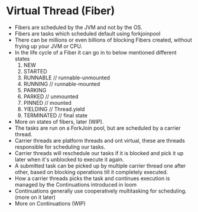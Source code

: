 # Virtual Thread (Fiber)

* Fibers are scheduled by the JVM and not by the OS.
* Fibers are tasks which scheduled default using forkjoinpool
* There can be millions or even billions of blocking Fibers created, without frying up your JVM or CPU.
* In the life cycle of a Fiber it can go in to below mentioned different states
    1. NEW
    1. STARTED
    1. RUNNABLE       // runnable-unmounted
    1. RUNNING        // runnable-mounted
    1. PARKING   
    1. PARKED         // unmounted
    1. PINNED         // mounted
    1. YIELDING       // Thread.yield
    1. TERMINATED   // final state
* More on states of fibers, later (WIP).
* The tasks are run on a ForkJoin pool, but are scheduled by a carrier thread.
* Carrier threads are platform threads and ont virtual, these are threads responsible for scheduling our tasks.
* Carrier threads will reschedule our tasks if it is blocked and pick it up later when it's unblocked to execute it again.
* A submitted task can be picked up by multiple carrier thread one after other, based on blocking operations till it completely executed.
* How a carrier threads picks the task and continues execution is managed by the Continuations introduced in loom
* Continuations generally use cooperatively multitasking for scheduling. (more on it later)
* More on Continuations (WIP)